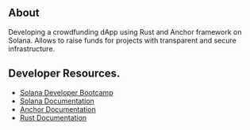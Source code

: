 


## About

Developing a crowdfunding dApp using Rust and Anchor framework on Solana. Allows to raise funds for projects with transparent and secure infrastructure.



## Developer Resources.
- [Solana Developer Bootcamp](https://www.youtube.com/watch?v=amAq-WHAFs8)
- [Solana Documentation](https://docs.solana.com/)
- [Anchor Documentation](https://project-serum.github.io/anchor/)
- [Rust Documentation](https://www.rust-lang.org/)


